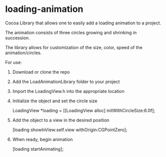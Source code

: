 loading-animation
=================

Cocoa Library that allows one to easily add a loading animation to a project.

The animation consists of three circles growing and shrinking in succession.

The library allows for customization of the size, color, speed of the animation/circles.

For use:

1) Download or clone the repo

2) Add the LoadAnimationLibrary folder to your project

3) Import the LoadingView.h into the appropriate location

3) Initialize the object and set the circle size

    LoadingView *loading = [[LoadingView alloc] initWithCircleSize:6.0f];
    
4) Add the object to a view in the desired position

    [loading showInView:self.view withOrigin:CGPointZero];
    
5) When ready, begin animation

    [loading startAnimating];
    
